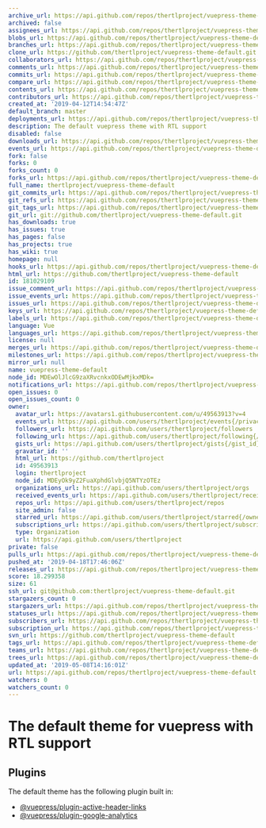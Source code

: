 ```yaml
---
archive_url: https://api.github.com/repos/thertlproject/vuepress-theme-default/{archive_format}{/ref}
archived: false
assignees_url: https://api.github.com/repos/thertlproject/vuepress-theme-default/assignees{/user}
blobs_url: https://api.github.com/repos/thertlproject/vuepress-theme-default/git/blobs{/sha}
branches_url: https://api.github.com/repos/thertlproject/vuepress-theme-default/branches{/branch}
clone_url: https://github.com/thertlproject/vuepress-theme-default.git
collaborators_url: https://api.github.com/repos/thertlproject/vuepress-theme-default/collaborators{/collaborator}
comments_url: https://api.github.com/repos/thertlproject/vuepress-theme-default/comments{/number}
commits_url: https://api.github.com/repos/thertlproject/vuepress-theme-default/commits{/sha}
compare_url: https://api.github.com/repos/thertlproject/vuepress-theme-default/compare/{base}...{head}
contents_url: https://api.github.com/repos/thertlproject/vuepress-theme-default/contents/{+path}
contributors_url: https://api.github.com/repos/thertlproject/vuepress-theme-default/contributors
created_at: '2019-04-12T14:54:47Z'
default_branch: master
deployments_url: https://api.github.com/repos/thertlproject/vuepress-theme-default/deployments
description: The default vuepress theme with RTL support
disabled: false
downloads_url: https://api.github.com/repos/thertlproject/vuepress-theme-default/downloads
events_url: https://api.github.com/repos/thertlproject/vuepress-theme-default/events
fork: false
forks: 0
forks_count: 0
forks_url: https://api.github.com/repos/thertlproject/vuepress-theme-default/forks
full_name: thertlproject/vuepress-theme-default
git_commits_url: https://api.github.com/repos/thertlproject/vuepress-theme-default/git/commits{/sha}
git_refs_url: https://api.github.com/repos/thertlproject/vuepress-theme-default/git/refs{/sha}
git_tags_url: https://api.github.com/repos/thertlproject/vuepress-theme-default/git/tags{/sha}
git_url: git://github.com/thertlproject/vuepress-theme-default.git
has_downloads: true
has_issues: true
has_pages: false
has_projects: true
has_wiki: true
homepage: null
hooks_url: https://api.github.com/repos/thertlproject/vuepress-theme-default/hooks
html_url: https://github.com/thertlproject/vuepress-theme-default
id: 181029109
issue_comment_url: https://api.github.com/repos/thertlproject/vuepress-theme-default/issues/comments{/number}
issue_events_url: https://api.github.com/repos/thertlproject/vuepress-theme-default/issues/events{/number}
issues_url: https://api.github.com/repos/thertlproject/vuepress-theme-default/issues{/number}
keys_url: https://api.github.com/repos/thertlproject/vuepress-theme-default/keys{/key_id}
labels_url: https://api.github.com/repos/thertlproject/vuepress-theme-default/labels{/name}
language: Vue
languages_url: https://api.github.com/repos/thertlproject/vuepress-theme-default/languages
license: null
merges_url: https://api.github.com/repos/thertlproject/vuepress-theme-default/merges
milestones_url: https://api.github.com/repos/thertlproject/vuepress-theme-default/milestones{/number}
mirror_url: null
name: vuepress-theme-default
node_id: MDEwOlJlcG9zaXRvcnkxODEwMjkxMDk=
notifications_url: https://api.github.com/repos/thertlproject/vuepress-theme-default/notifications{?since,all,participating}
open_issues: 0
open_issues_count: 0
owner:
  avatar_url: https://avatars1.githubusercontent.com/u/49563913?v=4
  events_url: https://api.github.com/users/thertlproject/events{/privacy}
  followers_url: https://api.github.com/users/thertlproject/followers
  following_url: https://api.github.com/users/thertlproject/following{/other_user}
  gists_url: https://api.github.com/users/thertlproject/gists{/gist_id}
  gravatar_id: ''
  html_url: https://github.com/thertlproject
  id: 49563913
  login: thertlproject
  node_id: MDEyOk9yZ2FuaXphdGlvbjQ5NTYzOTEz
  organizations_url: https://api.github.com/users/thertlproject/orgs
  received_events_url: https://api.github.com/users/thertlproject/received_events
  repos_url: https://api.github.com/users/thertlproject/repos
  site_admin: false
  starred_url: https://api.github.com/users/thertlproject/starred{/owner}{/repo}
  subscriptions_url: https://api.github.com/users/thertlproject/subscriptions
  type: Organization
  url: https://api.github.com/users/thertlproject
private: false
pulls_url: https://api.github.com/repos/thertlproject/vuepress-theme-default/pulls{/number}
pushed_at: '2019-04-18T17:46:06Z'
releases_url: https://api.github.com/repos/thertlproject/vuepress-theme-default/releases{/id}
score: 18.299358
size: 61
ssh_url: git@github.com:thertlproject/vuepress-theme-default.git
stargazers_count: 0
stargazers_url: https://api.github.com/repos/thertlproject/vuepress-theme-default/stargazers
statuses_url: https://api.github.com/repos/thertlproject/vuepress-theme-default/statuses/{sha}
subscribers_url: https://api.github.com/repos/thertlproject/vuepress-theme-default/subscribers
subscription_url: https://api.github.com/repos/thertlproject/vuepress-theme-default/subscription
svn_url: https://github.com/thertlproject/vuepress-theme-default
tags_url: https://api.github.com/repos/thertlproject/vuepress-theme-default/tags
teams_url: https://api.github.com/repos/thertlproject/vuepress-theme-default/teams
trees_url: https://api.github.com/repos/thertlproject/vuepress-theme-default/git/trees{/sha}
updated_at: '2019-05-08T14:16:01Z'
url: https://api.github.com/repos/thertlproject/vuepress-theme-default
watchers: 0
watchers_count: 0
---
```


# The default theme for vuepress with RTL support


## Plugins

The default theme has the following plugin built in:

- [@vuepress/plugin-active-header-links](https://github.com/vuejs/vuepress/tree/master/packages/@vuepress/plugin-active-header-links)
- [@vuepress/plugin-google-analytics](https://github.com/vuejs/vuepress/tree/master/packages/%40vuepress/plugin-google-analytics)
